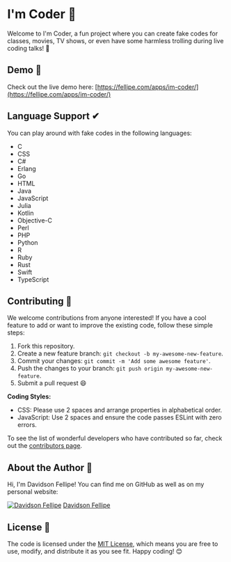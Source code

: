 # I'm Coder 👾

Welcome to I'm Coder, a fun project where you can create fake codes for classes, movies, TV shows, or even have some harmless trolling during live coding talks! 🎉

## Demo 🚀

Check out the live demo here: [https://fellipe.com/apps/im-coder/](https://fellipe.com/apps/im-coder/)

## Language Support ✔︎

You can play around with fake codes in the following languages:

* C
* CSS
* C#
* Erlang
* Go
* HTML
* Java
* JavaScript
* Julia
* Kotlin
* Objective-C
* Perl
* PHP
* Python
* R
* Ruby
* Rust
* Swift
* TypeScript

## Contributing 👣

We welcome contributions from anyone interested! If you have a cool feature to add or want to improve the existing code, follow these simple steps:

1. Fork this repository.
2. Create a new feature branch: `git checkout -b my-awesome-new-feature`.
3. Commit your changes: `git commit -m 'Add some awesome feature'`.
4. Push the changes to your branch: `git push origin my-awesome-new-feature`.
5. Submit a pull request 😄

**Coding Styles:**

* CSS: Please use 2 spaces and arrange properties in alphabetical order.
* JavaScript: Use 2 spaces and ensure the code passes ESLint with zero errors.

To see the list of wonderful developers who have contributed so far, check out the [contributors page](https://github.com/davidsonfellipe/im-coder/graphs/contributors).

## About the Author 👤

Hi, I'm Davidson Fellipe! You can find me on GitHub as well as on my personal website:

[![Davidson Fellipe](https://gravatar.com/avatar/054c583ad5dc09a861874e14dcb43e4c?s=70)](https://www.fellipe.com/)
[Davidson Fellipe](https://www.fellipe.com/)

## License 📖

The code is licensed under the [MIT License](https://davidsonfellipe.mit-license.org), which means you are free to use, modify, and distribute it as you see fit. Happy coding! 😊